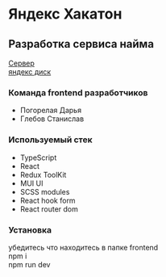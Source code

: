 # Яндекс Хакатон  
## Разработка сервиса найма 
[Сервер](http://158.160.53.161/)  
[яндекс диск](https://disk.yandex.ru/d/idlfJg5-Nz1Sfg)
### Команда frontend разработчиков  

- Погорелая Дарья
- Глебов Станислав

### Используемый стек  

- TypeScript
- React
- Redux ToolKit
- MUI UI
- SCSS modules
- React hook form
- React router dom

### Установка  
убедитесь что находитесь в папке frontend  
npm i  
npm run dev  
